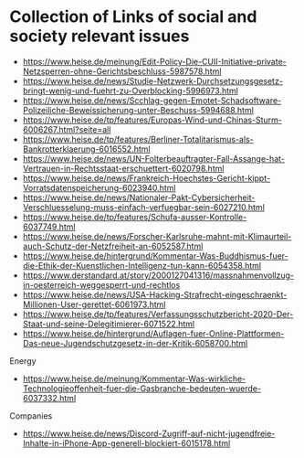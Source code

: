 # Collection of Links of social and society relevant issues


- https://www.heise.de/meinung/Edit-Policy-Die-CUII-Initiative-private-Netzsperren-ohne-Gerichtsbeschluss-5987578.html
- https://www.heise.de/news/Studie-Netzwerk-Durchsetzungsgesetz-bringt-wenig-und-fuehrt-zu-Overblocking-5996973.html
- https://www.heise.de/news/Scchlag-gegen-Emotet-Schadsoftware-Polizeiliche-Beweissicherung-unter-Beschuss-5994688.html
- https://www.heise.de/tp/features/Europas-Wind-und-Chinas-Sturm-6006267.html?seite=all
- https://www.heise.de/tp/features/Berliner-Totalitarismus-als-Bankrotterklaerung-6016552.html
- https://www.heise.de/news/UN-Folterbeauftragter-Fall-Assange-hat-Vertrauen-in-Rechtsstaat-erschuettert-6020798.html
- https://www.heise.de/news/Frankreich-Hoechstes-Gericht-kippt-Vorratsdatenspeicherung-6023940.html
- https://www.heise.de/news/Nationaler-Pakt-Cybersicherheit-Verschluesselung-muss-einfach-verfuegbar-sein-6027210.html
- https://www.heise.de/tp/features/Schufa-ausser-Kontrolle-6037749.html
- https://www.heise.de/news/Forscher-Karlsruhe-mahnt-mit-Klimaurteil-auch-Schutz-der-Netzfreiheit-an-6052587.html
- https://www.heise.de/hintergrund/Kommentar-Was-Buddhismus-fuer-die-Ethik-der-Kuenstlichen-Intelligenz-tun-kann-6054358.html
- https://www.derstandard.at/story/2000127041316/massnahmenvollzug-in-oesterreich-weggesperrt-und-rechtlos
- https://www.heise.de/news/USA-Hacking-Strafrecht-eingeschraenkt-Millionen-User-gerettet-6061973.html
- https://www.heise.de/tp/features/Verfassungsschutzbericht-2020-Der-Staat-und-seine-Delegitimierer-6071522.html
- https://www.heise.de/hintergrund/Auflagen-fuer-Online-Plattformen-Das-neue-Jugendschutzgesetz-in-der-Kritik-6058700.html

Energy
- https://www.heise.de/meinung/Kommentar-Was-wirkliche-Technologieoffenheit-fuer-die-Gasbranche-bedeuten-wuerde-6037332.html

Companies
- https://www.heise.de/news/Discord-Zugriff-auf-nicht-jugendfreie-Inhalte-in-iPhone-App-generell-blockiert-6015178.html
